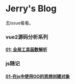 # Jerry's Blog

去issue看看。

### vue2源码分析系列
#### [01: 全局工具函数解析](https://github.com/JerryYuanJ/vue2-source-study/issues/1)


### js随记
#### [01-在js中使用OO的思想创建对象](https://github.com/JerryYuanJ/blogs/issues/2)

